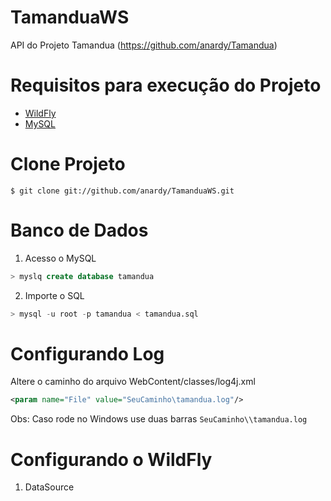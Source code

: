 # TamanduaWS

API do Projeto Tamandua (https://github.com/anardy/Tamandua)

# Requisitos para execução do Projeto

* [WildFly](http://wildfly.org/)
* [MySQL](http://www.mysql.com/-mysql)

# Clone Projeto

```
$ git clone git://github.com/anardy/TamanduaWS.git
```

# Banco de Dados

1. Acesso o MySQL

```sql
> myslq create database tamandua
```

2. Importe o SQL

```sql
> mysql -u root -p tamandua < tamandua.sql
```

# Configurando Log

Altere o caminho do arquivo WebContent/classes/log4j.xml

```xml
<param name="File" value="SeuCaminho\tamandua.log"/>
```

Obs: Caso rode no Windows use duas barras `SeuCaminho\\tamandua.log`

# Configurando o WildFly

1. DataSource
